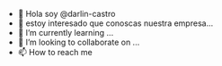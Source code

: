 - 👋 Hola soy @darlin-castro
- 👀 estoy interesado que conoscas nuestra empresa...
- 🌱 I’m currently learning ...
- 💞️ I’m looking to collaborate on ...
- 📫 How to reach me  

<!---
darlin-castro/darlin-castro is a ✨ special ✨ repository because its `README.md` (this file) appears on your GitHub profile.
You can click the Preview link to take a look at your changes.
--->
